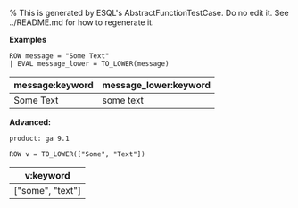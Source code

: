 % This is generated by ESQL's AbstractFunctionTestCase. Do no edit it. See ../README.md for how to regenerate it.

**Examples**

```esql
ROW message = "Some Text"
| EVAL message_lower = TO_LOWER(message)
```

| message:keyword | message_lower:keyword |
| --- | --- |
| Some Text | some text |


**Advanced:**
```{applies_to}
product: ga 9.1
```

```esql
ROW v = TO_LOWER(["Some", "Text"])
```

| v:keyword |
| --- |
| ["some", "text"] |



